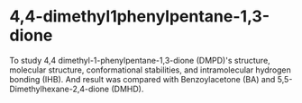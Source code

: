 # 4,4-dimethyl1phenylpentane-1,3-dione
To study 4,4 dimethyl-1-phenylpentane-1,3-dione (DMPD)'s structure, molecular structure, conformational stabilities, and intramolecular hydrogen bonding (IHB). And result was compared with Benzoylacetone (BA) and 5,5-Dimethylhexane-2,4-dione (DMHD).

